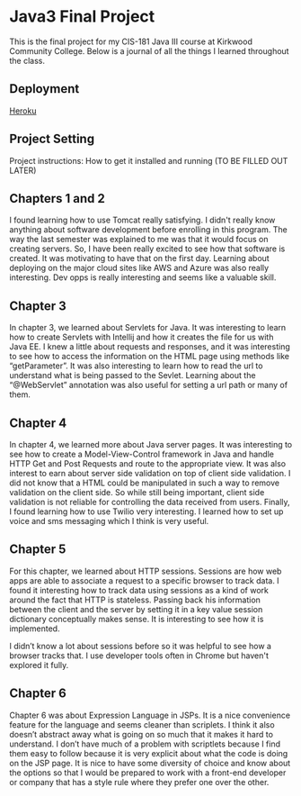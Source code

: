 # Java3 Final Project
This is the final project for my CIS-181 Java III course at Kirkwood Community College. Below is a journal of all the things I learned throughout the class.

## Deployment
[Heroku](https://damp-harbor-69671.herokuapp.com/)

## Project Setting
Project instructions: How to get it installed and running (TO BE FILLED OUT LATER)

## Chapters 1 and 2
I found learning how to use Tomcat really satisfying. I didn't really know anything about software development before enrolling in this program. The way the last semester was explained to me was that it would focus on creating servers. So, I have been really excited to see how that software is created. It was motivating to have that on the first day. Learning about deploying on the major cloud sites like AWS and Azure was also really interesting. Dev opps is really interesting and seems like a valuable skill.

## Chapter 3

In chapter 3, we learned about Servlets for Java. It was interesting to learn how to create Servlets with Intellij and how it creates the file for us with Java EE. I knew a little about requests and responses, and it was interesting to see how to access the information on the HTML page using methods like “getParameter”. It was also interesting to learn how to read the url to understand what is being passed to the Sevlet. Learning about the “@WebServlet” annotation was also useful for setting a url path or many of them.

## Chapter 4
In chapter 4, we learned more about Java server pages. It was interesting to see how to create a Model-View-Control framework in Java and handle HTTP Get and Post Requests and route to the appropriate view.
It was also interest to earn about server side validation on top of client side validation. I did not know that a HTML could be manipulated in such a way to remove validation on the client side. So while still being important, client side validation is not reliable for controlling the data received from users.
Finally, I found learning how to use Twilio very interesting. I learned how to set up voice and sms messaging which I think is very useful.

## Chapter 5
For this chapter, we learned about HTTP sessions. Sessions are how web apps are able to associate a request to a specific browser to track data. I found it interesting how to track data using sessions as a kind of work around the fact that HTTP is stateless. Passing back his information between the client and the server by setting it in a key value session dictionary conceptually makes sense. It is interesting to see how it is implemented.

I didn’t know a lot about sessions before so it was helpful to see how a browser tracks that. I use developer tools often in Chrome but haven't explored it fully. 

## Chapter 6

Chapter 6 was about Expression Language in JSPs. It is a nice convenience feature for the language and seems cleaner than scriplets. I think it also doesn’t abstract away what is going on so much that it makes it hard to understand. I don’t have much of a problem with scriptlets because I find them easy to follow because it is very explicit about what the code is doing on the JSP page. It is nice to have some diversity of choice and know about the options so that I would be prepared to work with a front-end developer or company that has a style rule where they prefer one over the other.



